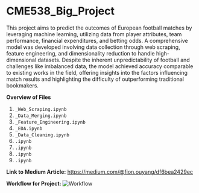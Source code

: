 # CME538_Big_Project

This project aims to predict the outcomes of European football matches by leveraging machine learning, utilizing data from player attributes, team performance, financial expenditures, and betting odds. A comprehensive model was developed involving data collection through web scraping, feature engineering, and dimensionality reduction to handle high-dimensional datasets. Despite the inherent unpredictability of football and challenges like imbalanced data, the model achieved accuracy comparable to existing works in the field, offering insights into the factors influencing match results and highlighting the difficulty of outperforming traditional bookmakers.

**Overview of Files**
1. ```_Web_Scraping.ipynb```
2. ```_Data_Merging.ipynb```
3. ```_Feature_Engineering.ipynb```
4. ```_EDA.ipynb```
5. ```_Data_Cleaning.ipynb```
6. ```.ipynb```
7. ```.ipynb```
8. ```.ipynb```
9. ```.ipynb```

**Link to Medium Article:**
https://medium.com/@fion.ouyang/df6bea2429ec


**Workflow for Project:** 
![Workflow](https://github.com/user-attachments/assets/b99db388-d4fa-45b5-a167-00cd67ee582a)
